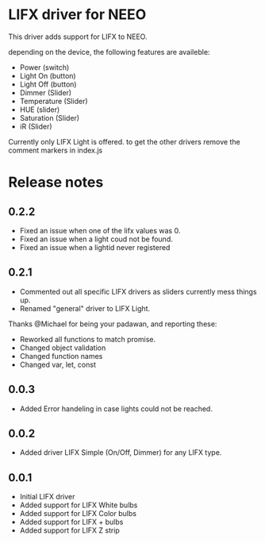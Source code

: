# LIFX driver for NEEO

This driver adds support for LIFX to NEEO.

depending on the device, the following features are availeble:
- Power (switch)
- Light On (button)
- Light Off (button)
- Dimmer (Slider)
- Temperature (Slider)
- HUE (slider)
- Saturation (Slider)
- iR (Slider)

Currently only LIFX Light is offered. to get the other drivers remove the comment markers in index.js

# Release notes
## 0.2.2
- Fixed an issue when one of the lifx values was 0.
- Fixed an issue when a light coud not be found.
- Fixed an issue when a lightid never registered

## 0.2.1
- Commented out all specific LIFX drivers as sliders currently mess things up.
- Renamed "general" driver to LIFX Light.

Thanks @Michael for being your padawan, and reporting these:
- Reworked all functions to match promise.
- Changed object validation
- Changed function names
- Changed var, let, const

## 0.0.3
- Added Error handeling in case lights could not be reached.

## 0.0.2
- Added driver LIFX Simple (On/Off, Dimmer) for any LIFX type.

## 0.0.1
- Initial LIFX driver
- Added support for LIFX White bulbs
- Added support for LIFX Color bulbs
- Added support for LIFX + bulbs
- Added support for LIFX Z strip
